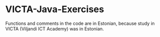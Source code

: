 # VICTA-Java-Exercises

Functions and comments in the code are in Estonian, because study in VICTA (Viljandi ICT Academy) was in Estonian.
